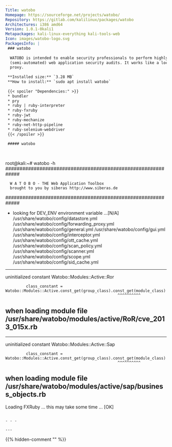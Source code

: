 ```yaml
---
Title: watobo
Homepage: https://sourceforge.net/projects/watobo/
Repository: https://gitlab.com/kalilinux/packages/watobo
Architectures: i386 amd64
Version: 1.0.1-0kali1
Metapackages: kali-linux-everything kali-tools-web 
Icon: images/watobo-logo.svg
PackagesInfo: |
 ### watobo
 
  WATOBO is intended to enable security professionals to perform highly efficient
  (semi-automated) web application security audits. It works like a local web
  proxy.
 
 **Installed size:** `3.28 MB`  
 **How to install:** `sudo apt install watobo`  
 
 {{< spoiler "Dependencies:" >}}
 * bundler
 * pry
 * ruby | ruby-interpreter
 * ruby-fxruby
 * ruby-jwt
 * ruby-mechanize 
 * ruby-net-http-pipeline
 * ruby-selenium-webdriver 
 {{< /spoiler >}}
 
 ##### watobo
 
 
 ```
 root@kali:~# watobo -h
 #############################################################
 
      W A T O B O - THE Web Application Toolbox
      brought to you by siberas http://www.siberas.de
 
 #############################################################
 + looking for DEV_ENV environment variable ...[N/A]
 /usr/share/watobo/config/datastore.yml
 /usr/share/watobo/config/forwarding_proxy.yml
 /usr/share/watobo/config/general.yml
 /usr/share/watobo/config/gui.yml
 /usr/share/watobo/config/interceptor.yml
 /usr/share/watobo/config/ott_cache.yml
 /usr/share/watobo/config/scan_policy.yml
 /usr/share/watobo/config/scanner.yml
 /usr/share/watobo/config/scope.yml
 /usr/share/watobo/config/sid_cache.yml
 ---
 uninitialized constant Watobo::Modules::Active::Ror
 
             class_constant = Watobo::Modules::Active.const_get(group_class).const_get(module_class)
                                                     ^^^^^^^^^^
 when loading module file /usr/share/watobo/modules/active/RoR/cve_2013_015x.rb
 ---
 ---
 uninitialized constant Watobo::Modules::Active::Sap
 
             class_constant = Watobo::Modules::Active.const_get(group_class).const_get(module_class)
                                                     ^^^^^^^^^^
 when loading module file /usr/share/watobo/modules/active/sap/business_objects.rb
 ---
 
 Loading FXRuby ... this may take some time ... [OK]
 ```
 
 - - -
 
---
```

{{% hidden-comment "<!--Do not edit anything above this line-->" %}}
